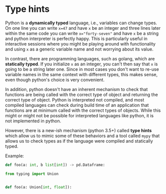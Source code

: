 # Type hints

Python is a __dynamically typed__ language, i.e., variables
can change types. On one line you can write `x=47` and have
`x` be an integer and three lines later within the same
code you can write `x="forty-seven"` and have `x` be a
string and python interpreter is perfectly happy. This is
particularly useful in interactive sessions where you might
be playing around with functionality and using `x` as a generic
variable name and not worrying about its value.

In contrast, there are programming languages, such as golang,
which are __statically typed__. If you initialize `x` as
an integer, you can't then say that `x` is going to be a
string later one. Since in most cases you don't want to re-use
variable names in the same context with different types,
this makes sense, even though python's choice is very convenient.

In addition, python doesn't have an inherent mechanism to check
that functions are being called with the correct type of object
and returning the correct type of object. Python is interpreted
not compiled, and most compiled languages can check during
build time of an application that functions are at minimum called
with the correct types of objects. While this might or might not
be possible for interpreted languages like python, it is not
implemented in python.

However, there is a
new-ish mechanism (python 3.5+) called __type hints__ which allow
us to mimic some of these behaviors and a tool called `mypy` that
allows us to check types as if the language were compiled and
statically typed.

Example:

```python
def foo(a: int, b list[int]) -> pd.Dataframe:
```

```python
from typing import Union


def foo(a: Union[int, float]):
```
